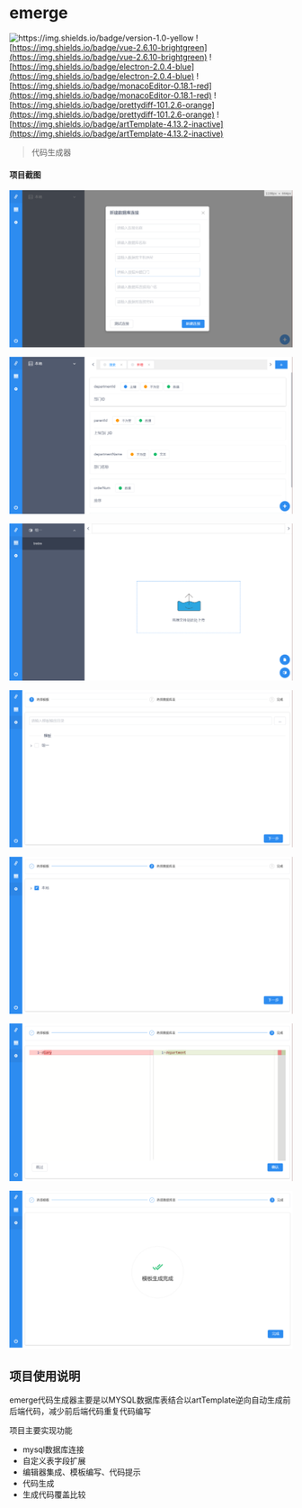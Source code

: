 # emerge

<img src="https://img.shields.io/badge/version-1.0-yellow" alt="https://img.shields.io/badge/version-1.0-yellow"  /> ![https://img.shields.io/badge/vue-2.6.10-brightgreen](https://img.shields.io/badge/vue-2.6.10-brightgreen) ![https://img.shields.io/badge/electron-2.0.4-blue](https://img.shields.io/badge/electron-2.0.4-blue) ![https://img.shields.io/badge/monacoEditor-0.18.1-red](https://img.shields.io/badge/monacoEditor-0.18.1-red) ![https://img.shields.io/badge/prettydiff-101.2.6-orange](https://img.shields.io/badge/prettydiff-101.2.6-orange) ![https://img.shields.io/badge/artTemplate-4.13.2-inactive](https://img.shields.io/badge/artTemplate-4.13.2-inactive)

> 代码生成器

#### 项目截图

![数据库](https://raw.githubusercontent.com/2507483326/emerge/master/static/img/sql.jpg)

![标签](.\static\img\tag.jpg)

![模板](https://raw.githubusercontent.com/2507483326/emerge/master/static/img/template.jpg)

![代码生成](.\static\img\generate-01.jpg)

![代码生成](https://raw.githubusercontent.com/2507483326/emerge/master/static/img/generate-02.jpg)

![代码比较](.\static\img\compare.jpg)

![完成](https://raw.githubusercontent.com/2507483326/emerge/master/static/img/finnish.jpg)

## 项目使用说明

emerge代码生成器主要是以MYSQL数据库表结合以artTemplate逆向自动生成前后端代码，减少前后端代码重复代码编写

项目主要实现功能

- mysql数据库连接
- 自定义表字段扩展
- 编辑器集成、模板编写、代码提示
- 代码生成
- 生成代码覆盖比较